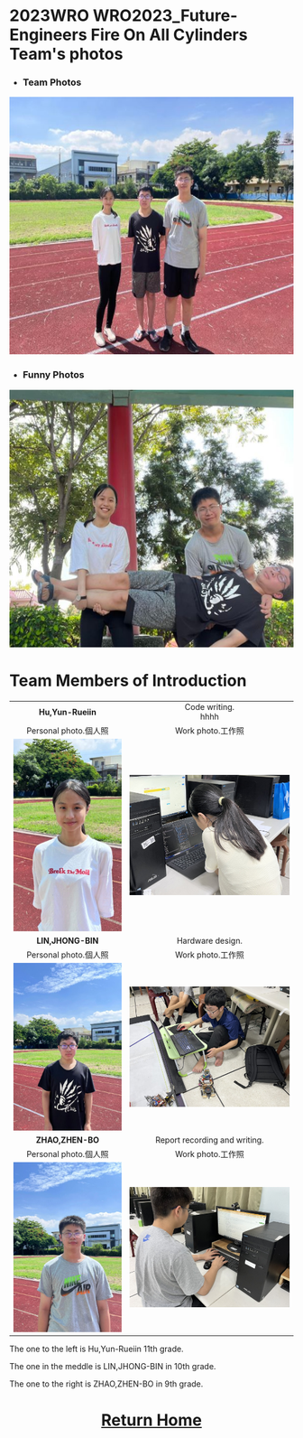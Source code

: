 2023WRO WRO2023_Future-Engineers Fire On All Cylinders  
Team's photos  
====
- ### Team Photos  
<div align="center"><img src="team_photo.jpg" width = "562" height = "456" alt="圖體照"  />  </div>  

- ### Funny Photos  
<div align="center"><img src="funny_photo.jpg" width = "562" height = "456" alt="趣味照" /> </div>  

# Team Members of Introduction  
|        |        | 
| :----: | :----: |  
| __Hu,Yun-Rueiin__  | Code writing. <br>hhhh|
|   Personal photo.個人照 | Work photo.工作照 |
| <img src="Hu.jpg" alt="Image"> | <img src="hu_work.jpg" alt="Image"> |
| __LIN,JHONG-BIN__  | Hardware design.|
|  Personal photo.個人照  |  Work photo.工作照   |    
| <img src="lin.jpg" alt="Image"> | <img src="IMG_8198.JPG" alt="Image"> |
| __ZHAO,ZHEN-BO__  | Report recording and writing.|
|   Personal photo.個人照  |  Work photo.工作照   |   
| <img src="Bo.jpg" alt="Image"> | <img src="IMG_8202.JPG" alt="Image"> |   


The one to the left is Hu,Yun-Rueiin 11th grade.  

The one in the meddle is LIN,JHONG-BIN in 10th grade.  

The one to the right is ZHAO,ZHEN-BO in 9th grade.  

# <div align="center">[Return Home](../)</div>  


